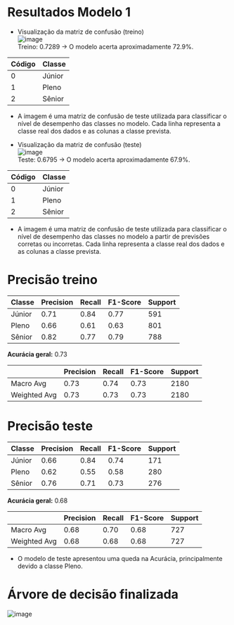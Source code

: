 # **Resultados Modelo 1**   

- Visualização da matriz de confusão (treino)   
![image](https://github.com/user-attachments/assets/19165905-7c22-4256-8f58-4870b81af568)     
Treino: 0.7289 -> O modelo acerta aproximadamente 72.9%.     

| Código | Classe  |
|--------|---------|
| 0      | Júnior  |
| 1      | Pleno   |
| 2      | Sênior  |

- A imagem é uma matriz de confusão de teste utilizada para classificar o nível de desempenho das classes no modelo. Cada linha representa a classe real dos dados e as colunas a classe prevista.

- Visualização da matriz de confusão (teste)    
![image](https://github.com/user-attachments/assets/92b60300-a7db-464b-a9c2-ffe6d4362a0f)       
Teste: 0.6795 -> O modelo acerta aproximadamente 67.9%.    

| Código | Classe  |
|--------|---------|
| 0      | Júnior  |
| 1      | Pleno   |
| 2      | Sênior  |

- A imagem é uma matriz de confusão de teste utilizada para classificar o nível de desempenho das classes no modelo a partir de previsões corretas ou incorretas. Cada linha representa a classe real dos dados e as colunas a classe prevista.

# **Precisão treino**       

| Classe  | Precision | Recall | F1-Score | Support |
|---------|-----------|--------|----------|---------|
| Júnior  | 0.71      | 0.84   | 0.77     | 591     |
| Pleno   | 0.66      | 0.61   | 0.63     | 801     |
| Sênior  | 0.82      | 0.77   | 0.79     | 788     |    

**Acurácia geral:** 0.73

|             | Precision | Recall | F1-Score | Support |
|-------------|-----------|--------|----------|---------|
| Macro Avg   | 0.73      | 0.74   | 0.73     | 2180    |
| Weighted Avg| 0.73      | 0.73   | 0.73     | 2180    |

# **Precisão teste**  

| Classe  | Precision | Recall | F1-Score | Support |
|---------|-----------|--------|----------|---------|
| Júnior  | 0.66      | 0.84   | 0.74     | 171     |
| Pleno   | 0.62      | 0.55   | 0.58     | 280     |
| Sênior  | 0.76      | 0.71   | 0.73     | 276     |  

**Acurácia geral:** 0.68

|             | Precision | Recall | F1-Score | Support |
|-------------|-----------|--------|----------|---------|
| Macro Avg   | 0.68      | 0.70   | 0.68     | 727     |
| Weighted Avg| 0.68      | 0.68   | 0.68     | 727     |    

- O modelo de teste apresentou uma queda na Acurácia, principalmente devido a classe Pleno.

# **Árvore de decisão finalizada**    
![image](https://github.com/user-attachments/assets/fe27267f-7f46-4489-9f3b-54c0106096b2)   


